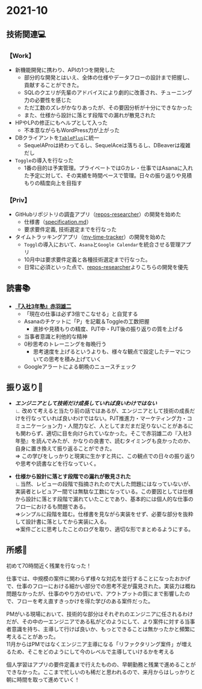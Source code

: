 # 2021-10
## 技術関連:computer:
### 【Work】
* 新機能開発に携わり、APIの1つを開発した
    * 部分的な開発とはいえ、全体の仕様やデータフローの設計まで把握し、貢献することができた。
    * SQLのクエリが先輩のアドバイスにより劇的に改善され、チューニング力の必要性を感じた
    * ただ工数のズレがかなりあったが、その要因分析が十分にできなかった
    * また、仕様から設計に落とす段階での漏れが散見された
* HPやLPの修正にもヘルプとして入った
    * 不本意ながらもWordPress力が上がった
* DBクライアントを[`TablePlus`](https://tableplus.com/)に統一
    * SequelAProは終わってるし、SequelAceは落ちるし、DBeaverは複雑だし
* `Toggle`の導入を行なった
    * 1番の目的は予実管理。プライベートではGカレ・仕事ではAsanaに入れた予定に対して、その実績を時間ベースで管理。日々の振り返りや見積もりの精度向上を目指す

### 【Priv】
* GitHubリポジトリの調査アプリ（[repos-researcher](https://github.com/konan0802/repos-researcher)）の開発を始めた
    * 仕様書（[specification.md](https://github.com/konan0802/repos-researcher/blob/main/specification.md)）
    * 要求要件定義, 技術選定までを行なった
* タイムトラッキングアプリ（[my-time-tracker](https://github.com/konan0802/my-time-tracker)）の開発を始めた
    * `Toggl`の導入において、`Asana`と`Google Calendar`を統合させる管理アプリ
    * 10月中は要求要件定義と各種技術選定まで行なった。
    * 日常に必須といった点で、[repos-researcher](https://github.com/konan0802/repos-researcher)よりこちらの開発を優先

## 読書:books:
* **[『入社3年塾』赤羽雄二](../Storage/book_入社3年塾.md)**
    * 「現在の仕事は必ず3倍でこなせる」と自覚する
    * Asanaのチケットに「P」を記載＆Toggleの工数把握
        * 進捗や見積もりの精度、PJT中・PJT後の振り返りの質を上げる
    * 当事者意識と利他的な精神
    * 0秒思考のトレーニングを毎晩行う
        * 思考速度を上げるというよりも、様々な観点で設定したテーマについての思考を積み上げていく
    * Googleアラートによる朝晩のニュースチェック

## 振り返り:eyes:
* ***エンジニアとして技術だけ成長していれば良いわけではない***<br>
∟ 改めて考えると当たり前の話ではあるが、エンジニアとして技術の成長だけを行なっていれば良いわけではない。PJT推進力・マーケティング力・コミュニケーション力・人間力など、人としてまだまだ足りないことがあるにも関わらず、適切に目を向けられていなかった。そこで赤羽雄二の『入社3年塾』を読んでみたが、かなりの良書で、読むタイミングも良かったのか、自身に置き換えて振り返ることができた。<br>
⇒ この学びをしっかりと現実に生かすと共に、この観点での日々の振り返りや思考や読書などを行なっていく。

* **仕様から設計に落とす段階での漏れが散見された**<br>
∟当然、レビューの段階で指摘されたので大した問題にはなっていないが、実装者とレビュアー間では無駄な工数になっている。この要因としては仕様から設計に落とす段階で漏れていたことであり、基本的には個人的な仕事のフローにおけるも問題である。<br>
⇒シンプルに段階を踏む。仕様書を見ながら実装をせず、必要な部分を抜粋して設計書に落としてから実装に入る。<br>
⇒案件ごとに思考したことのログを取り、適切な形でまとめるようにする。

## 所感:clap:
初めて70時間近く残業を行なった！

仕事では、中規模の案件に関わらず様々な対応を並行することになったおかげで、仕事のフローにおける細かい部分での思考不足が露見された。実装力は概ね問題なかったが、仕事のやり方のせいで、アウトプットの質にまで影響したので、フローを考え直すきっかけを得た学びのある案件だった。<br>

PMがいる現場において、技術的な部分はそれぞれのエンジニアに任されるわけだが、その中の一エンジニアである私がどのようにして、より案件に対する当事者意識を持ち、主導して行けば良いか、もっとできることは無かったかと頻繁に考えることがあった。<br>
11月からはPMではなくエンジニア主導になる「リファクタリング案件」が増えるため、そこをどのようにして今のレベルで主導していけるかを考える<br>

個人学習はアプリの要件定義まで行えたものの、早朝勤務と残業で進めることができなかった。ここまで忙しいのも稀だと思われるので、来月からはしっかりと朝に時間を取って進めていく！
